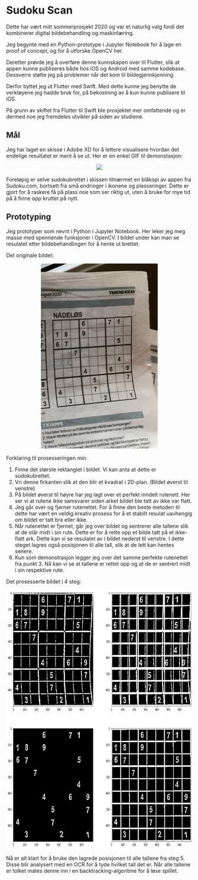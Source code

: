 # Sudoku Scan

Dette har vært mitt sommerprosjekt 2020 og var et naturlig valg fordi det kombinerer digital bildebehandling og maskinlæring. 

Jeg begynte med en Python-prototype i Jupyter Notebook for å lage en proof of concept, og for å utforske OpenCV her.

Deretter prøvde jeg å overføre denne kunnskapen over til Flutter, slik at appen kunne publiseres både hos iOS og Android med samme kodebase. Dessverre støtte jeg på problemer når det kom til bildegjennkjenning.

Derfor byttet jeg ut Flutter med Swift. Med dette kunne jeg benytte de verktøyene jeg hadde bruk for, på bekostning av å kun kunne publisere til iOS.

På grunn av skiftet fra Flutter til Swift ble prosjektet mer omfattende og er dermed noe jeg fremdeles utvikler på siden av studiene.

## Mål

Jeg har laget en skisse i Adobe XD for å lettere visualisere hvordan det endelige resultatet er ment å se ut.
Her er en enkel GIF til demonstasjon:

<p align="center">
  <img src="https://media.giphy.com/media/UaQniQXzUsVV47d9qq/giphy.gif">
</p>

Foreløpig er selve sudokubrettet i skissen tilnærmet en blåkopi av appen fra Sudoku.com, bortsett fra små endringer i ikonene og plasseringer. Dette er gjort for å raskere få på plass noe som ser riktig ut, uten å bruke for mye tid på å finne opp kruttet på nytt. 


## Prototyping
Jeg prototyper som nevnt i Python i Jupyter Notebook. Her leker jeg meg masse med spennende funksjoner i OpenCV. I bildet under kan man se resulatet etter bildebehandlingen for å hente ut brettet.

Det originale bildet:

<p align="center">
  <img src="git_images/IMG_4901.jpg" height="500"/>
</p>


Forklaring til prosesseringen min:
1. Finne det største rektanglet i bildet. Vi kan anta at dette er sudokubrettet.
2. Vri denne firkanten slik at den blir et kvadrat i 2D-plan. (Bildet øverst til venstre)
3. På bildet øverst til høyre har jeg lagt over et perfekt inndelt rutenett. Her ser vi at rutene ikke samsvarer siden arket bildet ble tatt av ikke var flatt.
4. Jeg går over og fjerner rutenettet. For å finne den beste metoden til dette har vært en veldig kreativ prosess for å et stabilt resulat uavhengig om bildet er tatt bra eller ikke.
5. Når rutenettet er fjernet, går jeg over bildet og sentrerer alle tallene slik at de står midt i sin rute. Dette er for å rette opp et bilde tatt på et ikke-flatt ark. Dette kan vi se resulatet av i bildet nederst til venstre. I dette steget lagres også posisjonen til alle tall, slik at de lett kan hentes senere.
6. Kun som demonstrasjon legger jeg over det samme perfekte rutenettet fra punkt 3. Nå kan vi se at tallene er rettet opp og at de er sentrert midt i sin respektive rute.

Det prosesserte bildet i 4 steg:

<p align="center">
  <img src="git_images/fire_plott.png" height="700"/>
</p>

Nå er alt klart for å bruke den lagrede posisjonen til alle tallene fra steg 5. Disse blir analysert med en OCR for å tyde hvilket tall det er. 
Når alle tallene er tolket mates denne inn i en backtracking-algoritme for å løse spillet.

